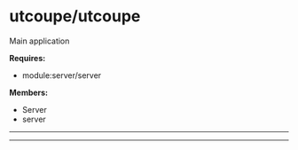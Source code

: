 # utcoupe&#x2F;utcoupe

Main application

**Requires:**

+ module:server/server

**Members:**

+ Server
+ server

* * *


* * *










